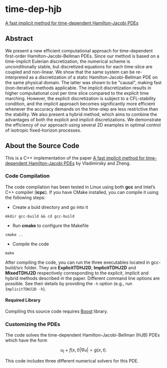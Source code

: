 # time-dep-hjb
[A fast implicit method for time-dependent Hamilton-Jacobi PDEs](http://www.cs.columbia.edu/~cxz/TimeDepHJB/)

## Abstract
We present a new efficient computational approach for time-dependent first-order Hamilton-Jacobi-Bellman PDEs. Since our method is based on a time-implicit Eulerian discretization, the numerical scheme is unconditionally stable, but discretized equations for each time-slice are coupled and non-linear. We show that the same system can be re-interpreted as a discretization of a static Hamilton-Jacobi-Bellman PDE on the same physical domain. The latter was shown to be "causal", making fast (non-iterative) methods applicable. The implicit discretization results in higher computational cost per time slice compared to the explicit time marching. However, the explicit discretization is subject to a CFL-stability condition, and the implicit approach becomes significantly more efficient whenever the accuracy demands on the time-step are less restrictive than the stability. We also present a hybrid method, which aims to combine the advantages of both the explicit and implicit discretizations. We demonstrate the efficiency of our approach using several 2D examples in optimal control of isotropic fixed-horizon processes.

## About the Source Code
This is a C++ implementation of the paper [A fast implicit method for time-dependent Hamilton-Jacobi PDEs](http://www.cs.columbia.edu/~cxz/TimeDepHJB/) by Vladimirsky and Zheng.

### Code Compilation
The code compilation has been tested in Linux using both __gcc__ and Intel’s C++ compiler (__icpc__). If you have CMake installed, you can compile it using the following steps:

* Create a buld directory and go into it
```
mkdir gcc-build && cd gcc-build
```
* Run __cmake__ to configure the Makefile
```
cmake ..
```
* Compile the code
```
make
```
After compiling the code, you can run the three executables located in gcc-build/src folder. They are __ExplicitTDHJ2D__, __ImplicitTDHJ2D__ and __MixedTDHJ2D__ respectively corresponding to the explicit, implicit and hybrid methods described in the paper. Different command line options are possible. See their details by providing the `-h` option (e.g., run `ImplicitTDHJ2D -h`).

#### Required Library
Compiling this source code requires [Boost](http://www.boost.org/) library.

### Customizing the PDEs
The code solves the time-dependent Hamilton-Jacobi-Bellman (HJB) PDEs which have the form

$$u_t + f(x,t)|\nabla u| = g(x,t).$$

This code includes three different numerical solvers for this PDE.
